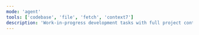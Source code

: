 ```yaml
---
mode: 'agent'
tools: ['codebase', 'file', 'fetch', 'context7']
description: 'Work-in-progress development tasks with full project context'
---
```


